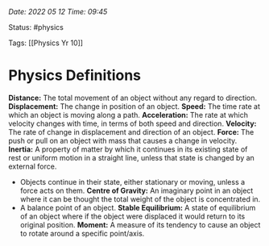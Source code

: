 
*Date: 2022 05 12 Time: 09:45*

Status: #physics

Tags: [[Physics Yr 10]]

# Physics Definitions

**Distance:** The total movement of an object without any regard to direction.
**Displacement:** The change in position of an object.
**Speed:** The time rate at which an object is moving along a path.
**Acceleration:** The rate at which velocity changes with time, in terms of both speed and direction.
**Velocity:** The rate of change in displacement and direction of an object.
**Force:** The push or pull on an object with mass that causes a change in velocity.
**Inertia:** A property of matter by which it continues in its existing state of rest or uniform motion in a straight line, unless that state is changed by an external force.
- Objects continue in their state, either stationary or moving, unless a force acts on them. 
**Centre of Gravity:** An imaginary point in an object where it can be thought the total weight of the object is concentrated in.
- A balance point of an object.
**Stable Equilibrium:** A state of equilibrium of an object where if the object were displaced it would return to its original position.
**Moment:** A measure of its tendency to cause an object to rotate around a specific point/axis.